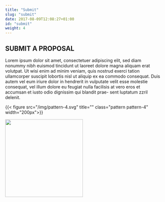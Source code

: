 ```yaml
---
title: "Submit"
slug: "submit"
date: 2017-08-09T12:08:27+01:00
id: "submit"
weight: 4
---
```


## SUBMIT A PROPOSAL

Lorem ipsum dolor sit amet, consectetuer adipiscing elit, sed diam nonummy
nibh euismod tincidunt ut laoreet dolore magna aliquam erat volutpat. Ut wisi
enim ad minim veniam, quis nostrud exerci tation ullamcorper suscipit lobortis
nisl ut aliquip ex ea commodo consequat. Duis autem vel eum iriure dolor in
hendrerit in vulputate velit esse molestie consequat, vel illum dolore eu feugiat 
nulla facilisis at vero eros et accumsan et iusto odio dignissim qui blandit prae-
sent luptatum zzril delenit.


{{< figure src="/img/pattern-4.svg" title="" class="pattern pattern-4" width="200px">}}


<img src="img/pattern-3.svg" class="pattern pattern-3" width="250px">